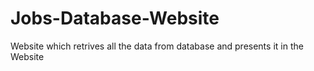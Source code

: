 # Jobs-Database-Website
Website which retrives all the data from database and presents it in the Website
